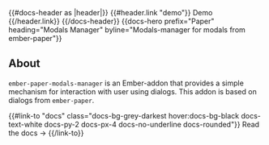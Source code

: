 <div>
  {{#docs-header as |header|}}
    {{#header.link "demo"}}
      Demo
    {{/header.link}}
  {{/docs-header}}
  {{docs-hero
    prefix="Paper"
    heading="Modals Manager"
    byline="Modals-manager for modals from ember-paper"}}
  <div class="docs-container docs-md">
    <h2 class="docs-flex docs-items-center docs-mt-8 docs-h2">About</h2>

`ember-paper-modals-manager` is an Ember-addon that provides a simple mechanism for interaction with user using dialogs. This addon is based on dialogs from `ember-paper`.

  <p>{{#link-to "docs" class="docs-bg-grey-darkest hover:docs-bg-black docs-text-white docs-py-2 docs-px-4 docs-no-underline docs-rounded"}}
       Read the docs →
     {{/link-to}}</p>
  </div>
</div>